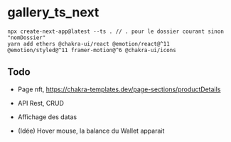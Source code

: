 # gallery_ts_next
```
npx create-next-app@latest --ts . // . pour le dossier courant sinon "nomDossier"
yarn add ethers @chakra-ui/react @emotion/react@^11 @emotion/styled@^11 framer-motion@^6 @chakra-ui/icons
```

## Todo 
* Page nft, https://chakra-templates.dev/page-sections/productDetails
* API Rest, CRUD
* Affichage des datas

* (Idée) Hover mouse, la balance du Wallet apparait
